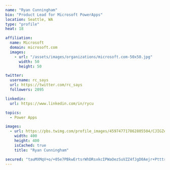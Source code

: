 ```yaml
---
name: "Ryan Cunningham"
bio: "Product Lead for Microsoft PowerApps"
location: Seattle, WA
type: "profile"
heat: 18

affiliation:
  name: Microsoft
  domain: microsoft.com
  images:
    - url: "/assets/images/organizations/microsoft.com-50x50.jpg"
      width: 50
      height: 50

twitter:
  username: rc_says
  url: https://twitter.com/rc_says
  followers: 2095

linkedin:
  url: https://www.linkedin.com/in/rycu

topics:
  - Power Apps

images:
  - url: https://pbs.twimg.com/profile_images/459747717862805504/CJIGZejd_400x400.png
    width: 400
    height: 400
    isCached: true
    title: "Ryan Cunningham"

secured: "tauMXMqV+o/+05e7PBkwErtsrWhDRsxkcIPWaOezSuVZZ4fJgD0Aejr+PtttrnIQ9qJhb67SmgMSTm5u/GoBW+2F3lke9izCuBIoxNQKobPpgXA6U5pm1snu6s4mFpEL2Cf7a2mEdsXb0H2r/N5wcicEghOZXTYfCIAOcgKI5qw7urplnE4GZwiMyUQXXQS9a5RPTCcmyQBi7fK9KB1IOforFcrqDyR8uA5ReywnpbmyanaZudrIzxrgim8EO39N/g8L18lwi+gSdwNvkiRg11Aq7ZOPhpB3gI4d4Chng3DDDO+Faled4rId4zG1c4A/nPZJtxF2r699g57wEIyPeuTTNBwIT9017c0/RnjuoE98Q1bPKWxW8Xq+j+pNA3xSW1P3gMkhxOBW+3hyGCY6IS/bwzzfNYy9cShf+ReEHdo=;UGS/KeJANy2zmCsKXnevVg=="
---
```


